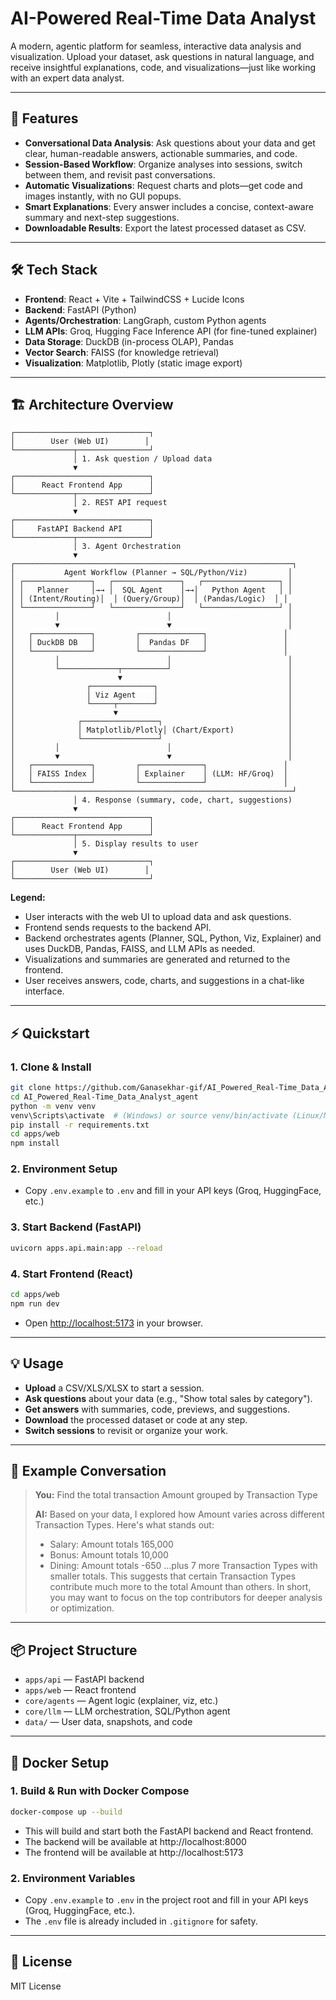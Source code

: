 # AI-Powered Real-Time Data Analyst

A modern, agentic platform for seamless, interactive data analysis and visualization. Upload your dataset, ask questions in natural language, and receive insightful explanations, code, and visualizations—just like working with an expert data analyst.

---

## 🚀 Features
- **Conversational Data Analysis**: Ask questions about your data and get clear, human-readable answers, actionable summaries, and code.
- **Session-Based Workflow**: Organize analyses into sessions, switch between them, and revisit past conversations.
- **Automatic Visualizations**: Request charts and plots—get code and images instantly, with no GUI popups.
- **Smart Explanations**: Every answer includes a concise, context-aware summary and next-step suggestions.
- **Downloadable Results**: Export the latest processed dataset as CSV.

---

## 🛠️ Tech Stack
- **Frontend**: React + Vite + TailwindCSS + Lucide Icons
- **Backend**: FastAPI (Python)
- **Agents/Orchestration**: LangGraph, custom Python agents
- **LLM APIs**: Groq, Hugging Face Inference API (for fine-tuned explainer)
- **Data Storage**: DuckDB (in-process OLAP), Pandas
- **Vector Search**: FAISS (for knowledge retrieval)
- **Visualization**: Matplotlib, Plotly (static image export)

---

## 🏗️ Architecture Overview

```
┌──────────────────────────────┐
│        User (Web UI)        │
└─────────────┬────────────────┘
              │ 1. Ask question / Upload data
              ▼
┌──────────────────────────────┐
│      React Frontend App      │
└─────────────┬────────────────┘
              │ 2. REST API request
              ▼
┌──────────────────────────────┐
│     FastAPI Backend API      │
└─────────────┬────────────────┘
              │ 3. Agent Orchestration
              ▼
┌──────────────────────────────────────────────────────────────┐
│           Agent Workflow (Planner → SQL/Python/Viz)         │
│ ┌───────────────┐   ┌───────────────┐   ┌─────────────────┐ │
│ │   Planner     │→→ │  SQL Agent    │→→│   Python Agent   │ │
│ │ (Intent/Routing)│  │ (Query/Group)│  │ (Pandas/Logic)  │ │
│ └───────────────┘   └───────────────┘   └─────────────────┘ │
│         │                        │                          │
│         ▼                        ▼                          │
│   ┌─────────────┐         ┌──────────────┐                 │
│   │ DuckDB DB   │         │  Pandas DF   │                 │
│   └─────────────┘         └──────────────┘                 │
│         │                        │                          │
│         └─────────────┬──────────┘                          │
│                       ▼                                     │
│                ┌──────────────┐                             │
│                │ Viz Agent    │                             │
│                └─────┬────────┘                             │
│                      ▼                                      │
│              ┌─────────────────┐                            │
│              │ Matplotlib/Plotly│ (Chart/Export)            │
│              └─────────────────┘                            │
│         │                        │                          │
│         ▼                        ▼                          │
│   ┌─────────────┐         ┌──────────────┐                 │
│   │ FAISS Index │         │ Explainer    │ (LLM: HF/Groq)  │
│   └─────────────┘         └──────────────┘                 │
└──────────────────────────────────────────────────────────────┘
              │ 4. Response (summary, code, chart, suggestions)
              ▼
┌──────────────────────────────┐
│      React Frontend App      │
└─────────────┬────────────────┘
              │ 5. Display results to user
              ▼
┌──────────────────────────────┐
│        User (Web UI)        │
└──────────────────────────────┘
```

**Legend:**
- User interacts with the web UI to upload data and ask questions.
- Frontend sends requests to the backend API.
- Backend orchestrates agents (Planner, SQL, Python, Viz, Explainer) and uses DuckDB, Pandas, FAISS, and LLM APIs as needed.
- Visualizations and summaries are generated and returned to the frontend.
- User receives answers, code, charts, and suggestions in a chat-like interface.

---

## ⚡ Quickstart

### 1. Clone & Install
```bash
git clone https://github.com/Ganasekhar-gif/AI_Powered_Real-Time_Data_Analyst_agent.git
cd AI_Powered_Real-Time_Data_Analyst_agent
python -m venv venv
venv\Scripts\activate  # (Windows) or source venv/bin/activate (Linux/Mac)
pip install -r requirements.txt
cd apps/web
npm install
```

### 2. Environment Setup
- Copy `.env.example` to `.env` and fill in your API keys (Groq, HuggingFace, etc.)

### 3. Start Backend (FastAPI)
```bash
uvicorn apps.api.main:app --reload
```

### 4. Start Frontend (React)
```bash
cd apps/web
npm run dev
```

- Open [http://localhost:5173](http://localhost:5173) in your browser.

---

## 💡 Usage
- **Upload** a CSV/XLS/XLSX to start a session.
- **Ask questions** about your data (e.g., "Show total sales by category").
- **Get answers** with summaries, code, previews, and suggestions.
- **Download** the processed dataset or code at any step.
- **Switch sessions** to revisit or organize your work.

---

## 🤖 Example Conversation

> **You:** Find the total transaction Amount grouped by Transaction Type
>
> **AI:**
> Based on your data, I explored how Amount varies across different Transaction Types. Here's what stands out:
> - Salary: Amount totals 165,000
> - Bonus: Amount totals 10,000
> - Dining: Amount totals -650
> ...plus 7 more Transaction Types with smaller totals.
> This suggests that certain Transaction Types contribute much more to the total Amount than others. In short, you may want to focus on the top contributors for deeper analysis or optimization.

---

## 📦 Project Structure

- `apps/api` — FastAPI backend
- `apps/web` — React frontend
- `core/agents` — Agent logic (explainer, viz, etc.)
- `core/llm` — LLM orchestration, SQL/Python agent
- `data/` — User data, snapshots, and code

---

## 🐳 Docker Setup

### 1. Build & Run with Docker Compose

```bash
docker-compose up --build
```

- This will build and start both the FastAPI backend and React frontend.
- The backend will be available at http://localhost:8000
- The frontend will be available at http://localhost:5173

### 2. Environment Variables

- Copy `.env.example` to `.env` in the project root and fill in your API keys (Groq, HuggingFace, etc.).
- The `.env` file is already included in `.gitignore` for safety.

---

## 📄 License
MIT License
